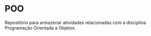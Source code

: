 # POO
Repositório para armazenar atividades relacionadas com a disciplina Programação Orientada a Objetos.
